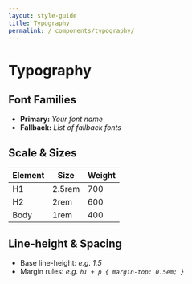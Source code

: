 ```yaml
---
layout: style-guide
title: Typography
permalink: /_components/typography/
---
```


# Typography

## Font Families
- **Primary:** _Your font name_  
- **Fallback:** _List of fallback fonts_

## Scale & Sizes
| Element  | Size   | Weight |
| -------- | ------ | ------ |
| H1       | 2.5rem | 700    |
| H2       | 2rem   | 600    |
| Body     | 1rem   | 400    |

## Line-height & Spacing
- Base line-height: _e.g. 1.5_  
- Margin rules: _e.g. `h1 + p { margin-top: 0.5em; }`_
